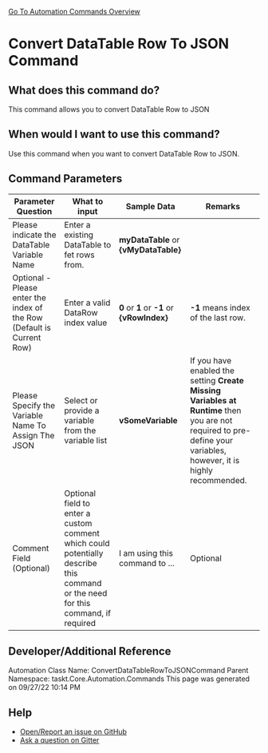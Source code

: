 <!--TITLE: Convert DataTable Row To JSON Command -->
<!-- SUBTITLE: a command in the DataTable Commands group. -->
[Go To Automation Commands Overview](/automation-commands.md)


# Convert DataTable Row To JSON Command


## What does this command do?
This command allows you to convert DataTable Row to JSON


## When would I want to use this command?
Use this command when you want to convert DataTable Row to JSON.


## Command Parameters
| Parameter Question   	| What to input  	|  Sample Data 	| Remarks  	|
| ---                    | ---               | ---           | ---       |
|Please indicate the DataTable Variable Name|Enter a existing DataTable to fet rows from.|**myDataTable** or **{vMyDataTable}**||
|Optional - Please enter the index of the Row (Default is Current Row)|Enter a valid DataRow index value|**0** or **1** or **-1** or **{vRowIndex}**|**-1** means index of the last row.|
|Please Specify the Variable Name To Assign The JSON|Select or provide a variable from the variable list|**vSomeVariable**|If you have enabled the setting **Create Missing Variables at Runtime** then you are not required to pre-define your variables, however, it is highly recommended.|
|Comment Field (Optional)|Optional field to enter a custom comment which could potentially describe this command or the need for this command, if required|I am using this command to ...|Optional|










## Developer/Additional Reference
Automation Class Name: ConvertDataTableRowToJSONCommand
Parent Namespace: taskt.Core.Automation.Commands
This page was generated on 09/27/22 10:14 PM


## Help
- [Open/Report an issue on GitHub](https://github.com/rcktrncn/taskt/issues/new)
- [Ask a question on Gitter](https://gitter.im/taskt-rpa/Lobby)
